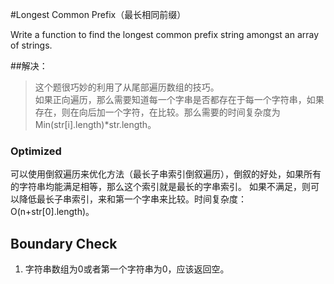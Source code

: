 #Longest Common Prefix（最长相同前缀）

Write a function to find the longest common prefix string amongst an array of strings.

##解决：
>这个题很巧妙的利用了从尾部遍历数组的技巧。<br>
>如果正向遍历，那么需要知道每一个字串是否都存在于每一个字符串，如果存在，则在向后加一个字符，在比较。那么需要的时间复杂度为Min(str[i].length)*str.length。

### Optimized

可以使用倒叙遍历来优化方法（最长子串索引倒叙遍历），倒叙的好处，如果所有的字符串均能满足相等，那么这个索引就是最长的字串索引。
如果不满足，则可以降低最长子串索引，来和第一个字串来比较。时间复杂度：O(n+str[0].length)。

## Boundary Check

1. 字符串数组为0或者第一个字符串为0，应该返回空。